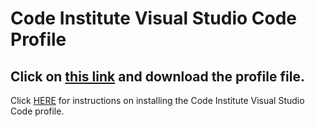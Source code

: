 # Code Institute Visual Studio Code Profile

## Click on [this link](https://github.com/Code-Institute-Org/CI_VSCode_Profile/blob/main/Code_Institute.vscode_profile) and download the profile file.

Click [HERE](https://docs.google.com/presentation/d/1mRaq8-LTPECTi-eOqNT_eLG5hYlkIa_NapTC4-uHaUk/edit?usp=sharing) for instructions on installing the Code Institute Visual Studio Code profile.
